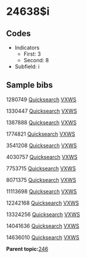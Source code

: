 # 24638$i

## Codes

-   Indicators
    -   First: 3
    -   Second: 8
-   Subfield: i

## Sample bibs

1280749 [Quicksearch](https://search.library.yale.edu/catalog/1280749) [VXWS](http://prodorbis.library.yale.edu:7014/vxws/GetHoldingsService?bibId=1280749)

1330447 [Quicksearch](https://search.library.yale.edu/catalog/1330447) [VXWS](http://prodorbis.library.yale.edu:7014/vxws/GetHoldingsService?bibId=1330447)

1387888 [Quicksearch](https://search.library.yale.edu/catalog/1387888) [VXWS](http://prodorbis.library.yale.edu:7014/vxws/GetHoldingsService?bibId=1387888)

1774821 [Quicksearch](https://search.library.yale.edu/catalog/1774821) [VXWS](http://prodorbis.library.yale.edu:7014/vxws/GetHoldingsService?bibId=1774821)

3541208 [Quicksearch](https://search.library.yale.edu/catalog/3541208) [VXWS](http://prodorbis.library.yale.edu:7014/vxws/GetHoldingsService?bibId=3541208)

4030757 [Quicksearch](https://search.library.yale.edu/catalog/4030757) [VXWS](http://prodorbis.library.yale.edu:7014/vxws/GetHoldingsService?bibId=4030757)

7753715 [Quicksearch](https://search.library.yale.edu/catalog/7753715) [VXWS](http://prodorbis.library.yale.edu:7014/vxws/GetHoldingsService?bibId=7753715)

8071375 [Quicksearch](https://search.library.yale.edu/catalog/8071375) [VXWS](http://prodorbis.library.yale.edu:7014/vxws/GetHoldingsService?bibId=8071375)

11113698 [Quicksearch](https://search.library.yale.edu/catalog/11113698) [VXWS](http://prodorbis.library.yale.edu:7014/vxws/GetHoldingsService?bibId=11113698)

12242168 [Quicksearch](https://search.library.yale.edu/catalog/12242168) [VXWS](http://prodorbis.library.yale.edu:7014/vxws/GetHoldingsService?bibId=12242168)

13324256 [Quicksearch](https://search.library.yale.edu/catalog/13324256) [VXWS](http://prodorbis.library.yale.edu:7014/vxws/GetHoldingsService?bibId=13324256)

14041636 [Quicksearch](https://search.library.yale.edu/catalog/14041636) [VXWS](http://prodorbis.library.yale.edu:7014/vxws/GetHoldingsService?bibId=14041636)

14636010 [Quicksearch](https://search.library.yale.edu/catalog/14636010) [VXWS](http://prodorbis.library.yale.edu:7014/vxws/GetHoldingsService?bibId=14636010)

**Parent topic:**[246](../../tags/246/246.md)

